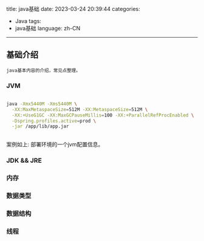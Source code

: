 title: java基础
date: 2023-03-24 20:39:44
categories:
- Java
tags:
- java基础
language: zh-CN
---

## 基础介绍

    java基本内容的介绍，常见点整理。

<!-- more -->

### JVM
```bash
    
java -Xmx5440M -Xms5440M \
  -XX:MaxMetaspaceSize=512M -XX:MetaspaceSize=512M \
  -XX:+UseG1GC -XX:MaxGCPauseMillis=100 -XX:+ParallelRefProcEnabled \
  -Dspring.profiles.active=prod \
  -jar /app/lib/app.jar
  
```
案例如上: 部署环境的一个jvm配置信息。

### JDK && JRE

### 内存

### 数据类型

### 数据结构

### 线程
